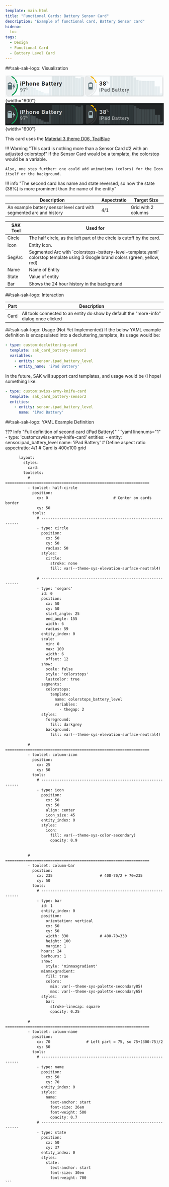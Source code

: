 ```yaml
---
template: main.html
title: "Functional Cards: Battery Sensor Card"
description: "Example of functional card, Battery Sensor card"
hideno:
  toc
tags:
  - Design
  - Functional Card
  - Battery Level Card
---
```

<!-- GT/GL -->
##:sak-sak-logo: Visualization

![Swiss Army Knife Functional Card Battery Sensor2 D06 Light]( ../assets/screenshots/sak-functional-card-12-battery-sensor2-theme-d06-light.png){width="600"}
<br>![Swiss Army Knife Functional Card Battery Sensor2 D06 Dark]( ../assets/screenshots/sak-functional-card-12-battery-sensor2-theme-d06-dark.png){width="600"}

This card uses the [Material 3 theme D06, TealBlue][ham3-d06-url]

!!! Warning "This card is nothing more than a Sensor Card \#2 with an adjusted colorstop!"
    If the Sensor Card would be a template, the colorstop would be a variable.
    
    Also, one step further: one could add animations (colors) for the Icon itself or the background.

!!! info "The second card has name and state reversed, so now the state (38%) is more prominent than the name of the entity"

| Description| Aspectratio| Target Size |
|-|-|-|
| An example battery sensor level card with segmented arc and history| 4/1 | Grid with 2 columns |

| SAK Tool| Used for |
|-|-|
| Circle | The half circle, as the left part of the circle is cutoff by the card.|
| Icon | Entity Icon.
| SegArc | Segmented Arc with `colorstops-battery-level-template.yaml' colorstop template using 3 Google brand colors (green, yellow, red) |
| Name | Name of Entity|
| State | Value of entity|
| Bar | Shows the 24 hour history in the background|

##:sak-sak-logo: Interaction

| Part | Description|
|-|-|
| Card | All tools connected to an entity do show by default the "more-info" dialog once clicked |

##:sak-sak-logo: Usage (Not Yet Implemented)
If the below YAML example definition is encapsulated into a decluttering_template, its usage would be:

```yaml linenums="1"
- type: custom:decluttering-card
  template: sak_card_battery-sensor2
  variables:
    - entity: sensor.ipad_battery_level
    - entity_name: 'iPad Battery'
```

In the future, SAK will support card templates, and usage would be (I hope) something like:


```yaml linenums="1"
- type: custom:swiss-army-knife-card
  template: sak_card_battery-sensor2
  entities:
    - entity: sensor.ipad_battery_level
      name: 'iPad Battery'
```

##:sak-sak-logo: YAML Example Definition

??? Info "Full definition of second card (iPad Battery)"
    ```yaml linenums="1"
        - type: 'custom:swiss-army-knife-card'
          entities:
            - entity: sensor.ipad_battery_level
              name: 'iPad Battery'
          # Define aspect ratio
          aspectratio: 4/1                          # Card is 400x100 grid

          layout:
            styles:
              card:
            toolsets:
              # ================================================================
              - toolset: half-circle
                position:
                  cx: 0                             # Center on cards border 
                  cy: 50
                tools:
                  # ------------------------------------------------------------
                  - type: circle
                    position:
                      cx: 50
                      cy: 50
                      radius: 50
                    styles:
                      circle:
                        stroke: none
                        fill: var(--theme-sys-elevation-surface-neutral4)

                  # ------------------------------------------------------------ 
                  - type: 'segarc'
                    id: 0
                    position:
                      cx: 50
                      cy: 50
                      start_angle: 25
                      end_angle: 155
                      width: 6
                      radius: 59
                    entity_index: 0
                    scale:
                      min: 0
                      max: 100
                      width: 6
                      offset: 12
                    show:
                      scale: false
                      style: 'colorstops'
                      lastcolor: true
                    segments:
                      colorstops:
                        template:
                          name: colorstops_battery_level
                          variables:
                            - thegap: 2
                    styles:
                      foreground:
                        fill: darkgrey
                      background:
                        fill: var(--theme-sys-elevation-surface-neutral4)

              # ================================================================
              - toolset: column-icon
                position:
                  cx: 25
                  cy: 50
                tools:
                  # ------------------------------------------------------------
                  - type: icon
                    position:
                      cx: 50
                      cy: 50
                      align: center
                      icon_size: 45
                    entity_index: 0
                    styles:
                      icon:
                        fill: var(--theme-sys-color-secondary)
                        opacity: 0.9
                    

              # ================================================================
              - toolset: column-bar
                position:
                  cx: 235                     # 400-70/2 + 70=235
                  cy: 50
                tools:
                  # ------------------------------------------------------------
                  - type: bar
                    id: 1
                    entity_index: 0
                    position:
                      orientation: vertical
                      cx: 50
                      cy: 50
                      width: 330              # 400-70=330
                      height: 100
                      margin: 1
                    hours: 24
                    barhours: 1
                    show:
                      style: 'minmaxgradient'
                    minmaxgradient:
                      fill: true
                      colors:
                        min: var(--theme-sys-palette-secondary85)
                        max: var(--theme-sys-palette-secondary65)
                    styles:
                      bar:
                        stroke-linecap: square
                        opacity: 0.25

              # ================================================================
              - toolset: column-name
                position:
                  cx: 70                # Left part = 75, so 75+(300-75)/2
                  cy: 50
                tools:
                  # ------------------------------------------------------------
                  - type: name
                    position:
                      cx: 50
                      cy: 70
                    entity_index: 0
                    styles:
                      name:
                        text-anchor: start
                        font-size: 26em
                        font-weight: 500
                        opacity: 0.7
                  # ------------------------------------------------------------
                  - type: state
                    position:
                      cx: 50
                      cy: 37
                    entity_index: 0
                    styles:
                      state:
                        text-anchor: start
                        font-size: 30em
                        font-weight: 700
    ```

<!-- Image references -->

<!--- Internal References... --->
[Swiss Army Knife Tutorial 02]: ../tutorials/10-step-tutorial-02-intro.md

<!--- External References... --->
[ham3-d06-url]: https://material3-themes-manual.amoebelabs.com/examples/material3-example-theme-d06-tealblue/
